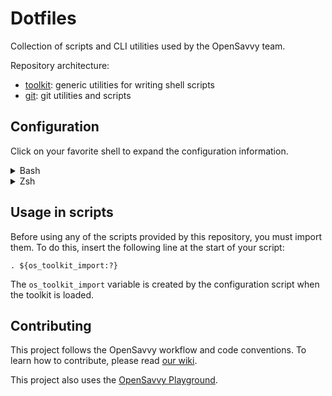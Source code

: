 # Dotfiles

Collection of scripts and CLI utilities used by the OpenSavvy team.

Repository architecture:
- [toolkit](toolkit/README.md): generic utilities for writing shell scripts
- [git](git/README.md): git utilities and scripts

## Configuration

Click on your favorite shell to expand the configuration information.

<details>
<summary>Bash</summary>

```shell
# Add to your ~/.bashrc
source path_to_dotfiles/os_configure.bash
```

</details>
<details>
<summary>Zsh</summary>

```shell
# Add to your ~/.zshrc
source path_to_dotfiles/os_configure.zsh
```

</details>

## Usage in scripts

Before using any of the scripts provided by this repository, you must import them.
To do this, insert the following line at the start of your script:

```shell
. ${os_toolkit_import:?}
```

The `os_toolkit_import` variable is created by the configuration script when the toolkit is loaded.

## Contributing

This project follows the OpenSavvy workflow and code conventions.
To learn how to contribute, please read [our wiki](https://gitlab.com/opensavvy/wiki/-/blob/main/README.md).

This project also uses the [OpenSavvy Playground](docs/playground/README.md).
